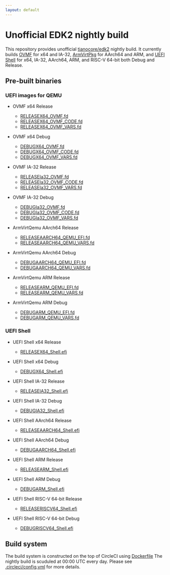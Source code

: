 ```yaml
---
layout: default
---
```


# Unofficial EDK2 nightly build

This repository provides unofficial
[tianocore/edk2](https://github.com/tianocore/edk2)
nightly build.
It currently builds
[OVMF](https://github.com/tianocore/tianocore.github.io/wiki/OVMF)
for x64 and IA-32,
[ArmVirtPkg](https://github.com/tianocore/tianocore.github.io/wiki/ArmVirtPkg)
for AArch64 and ARM,
and
[UEFI Shell](https://github.com/tianocore/tianocore.github.io/wiki/Shell)
for x64, IA-32, AArch64, ARM, and RISC-V 64-bit both Debug and Release.

## Pre-built binaries

### UEFI images for QEMU

* OVMF x64 Release
  * [RELEASEX64\_OVMF.fd](https://github.com/retrage/edk2-nightly/raw/master/bin/RELEASEX64_OVMF.fd)
  * [RELEASEX64\_OVMF\_CODE.fd](https://github.com/retrage/edk2-nightly/raw/master/bin/RELEASEX64_OVMF_CODE.fd)
  * [RELEASEX64\_OVMF\_VARS.fd](https://github.com/retrage/edk2-nightly/raw/master/bin/RELEASEX64_OVMF_VARS.fd)

* OVMF x64 Debug
  * [DEBUGX64\_OVMF.fd](https://github.com/retrage/edk2-nightly/raw/master/bin/DEBUGX64_OVMF.fd)
  * [DEBUGX64\_OVMF\_CODE.fd](https://github.com/retrage/edk2-nightly/raw/master/bin/DEBUGX64_OVMF_CODE.fd)
  * [DEBUGX64\_OVMF\_VARS.fd](https://github.com/retrage/edk2-nightly/raw/master/bin/DEBUGX64_OVMF_VARS.fd)

* OVMF IA-32 Release
  * [RELEASEIa32\_OVMF.fd](https://github.com/retrage/edk2-nightly/raw/master/bin/RELEASEIa32_OVMF.fd)
  * [RELEASEIa32\_OVMF\_CODE.fd](https://github.com/retrage/edk2-nightly/raw/master/bin/RELEASEIa32_OVMF_CODE.fd)
  * [RELEASEIa32\_OVMF\_VARS.fd](https://github.com/retrage/edk2-nightly/raw/master/bin/RELEASEIa32_OVMF_VARS.fd)

* OVMF IA-32 Debug
  * [DEBUGIa32\_OVMF.fd](https://github.com/retrage/edk2-nightly/raw/master/bin/DEBUGIa32_OVMF.fd)
  * [DEBUGIa32\_OVMF\_CODE.fd](https://github.com/retrage/edk2-nightly/raw/master/bin/DEBUGIa32_OVMF_CODE.fd)
  * [DEBUGIa32\_OVMF\_VARS.fd](https://github.com/retrage/edk2-nightly/raw/master/bin/DEBUGIa32_OVMF_VARS.fd)

* ArmVirtQemu AArch64 Release
  * [RELEASEAARCH64\_QEMU\_EFI.fd](https://github.com/retrage/edk2-nightly/raw/master/bin/RELEASEAARCH64_QEMU_EFI.fd)
  * [RELEASEAARCH64\_QEMU\_VARS.fd](https://github.com/retrage/edk2-nightly/raw/master/bin/RELEASEAARCH64_QEMU_VARS.fd)

* ArmVirtQemu AArch64 Debug
  * [DEBUGAARCH64\_QEMU\_EFI.fd](https://github.com/retrage/edk2-nightly/raw/master/bin/DEBUGAARCH64_QEMU_EFI.fd)
  * [DEBUGAARCH64\_QEMU\_VARS.fd](https://github.com/retrage/edk2-nightly/raw/master/bin/DEBUGAARCH64_QEMU_VARS.fd)

* ArmVirtQemu ARM Release
  * [RELEASEARM\_QEMU\_EFI.fd](https://github.com/retrage/edk2-nightly/raw/master/bin/RELEASEARM_QEMU_EFI.fd)
  * [RELEASEARM\_QEMU\_VARS.fd](https://github.com/retrage/edk2-nightly/raw/master/bin/RELEASEARM_QEMU_VARS.fd)

* ArmVirtQemu ARM Debug
  * [DEBUGARM\_QEMU\_EFI.fd](https://github.com/retrage/edk2-nightly/raw/master/bin/DEBUGARM_QEMU_EFI.fd)
  * [DEBUGARM\_QEMU\_VARS.fd](https://github.com/retrage/edk2-nightly/raw/master/bin/DEBUGARM_QEMU_VARS.fd)

### UEFI Shell

* UEFI Shell x64 Release
  * [RELEASEX64\_Shell.efi](https://github.com/retrage/edk2-nightly/raw/master/bin/RELEASEX64_Shell.efi)

* UEFI Shell x64 Debug
  * [DEBUGX64\_Shell.efi](https://github.com/retrage/edk2-nightly/raw/master/bin/DEBUGX64_Shell.efi)

* UEFI Shell IA-32 Release
  * [RELEASEIA32\_Shell.efi](https://github.com/retrage/edk2-nightly/raw/master/bin/RELEASEIA32_Shell.efi)

* UEFI Shell IA-32 Debug
  * [DEBUGIA32\_Shell.efi](https://github.com/retrage/edk2-nightly/raw/master/bin/DEBUGIA32_Shell.efi)

* UEFI Shell AArch64 Release
  * [RELEASEAARCH64\_Shell.efi](https://github.com/retrage/edk2-nightly/raw/master/bin/RELEASEAARCH64_Shell.efi)

* UEFI Shell AArch64 Debug
  * [DEBUGAARCH64\_Shell.efi](https://github.com/retrage/edk2-nightly/raw/master/bin/DEBUGAARCH64_Shell.efi)

* UEFI Shell ARM Release
  * [RELEASEARM\_Shell.efi](https://github.com/retrage/edk2-nightly/raw/master/bin/RELEASEARM_Shell.efi)

* UEFI Shell ARM Debug
  * [DEBUGARM\_Shell.efi](https://github.com/retrage/edk2-nightly/raw/master/bin/DEBUGARM_Shell.efi)

* UEFI Shell RISC-V 64-bit Release
  * [RELEASERISCV64\_Shell.efi](https://github.com/retrage/edk2-nightly/raw/master/bin/RELEASERISCV64_Shell.efi)

* UEFI Shell RISC-V 64-bit Debug
  * [DEBUGRISCV64\_Shell.efi](https://github.com/retrage/edk2-nightly/raw/master/bin/DEBUGRISCV64_Shell.efi)

## Build system

The build system is constructed on the top of CircleCI using
[Dockerfile](Dockerfile)
The nightly build is scuduled at 00:00 UTC every day.
Please see
[.circleci/config.yml](.circleci/config.yml)
for more details.
